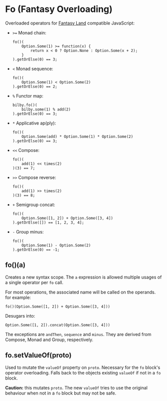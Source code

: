 # Fo (Fantasy Overloading)

Overloaded operators for [Fantasy
Land](https://github.com/puffnfresh/fantasy-land) compatible
JavaScript:

  * `>=` Monad chain:

        fo()(
            Option.Some(1) >= function(x) {
                return x < 0 ? Option.None : Option.Some(x + 2);
            }
        ).getOrElse(0) == 3;

  * `<` Monad sequence:

        fo()(
            Option.Some(1) < Option.Some(2)
        ).getOrElse(0) == 2;

  * `%` Functor map:

        bilby.fo()(
            bilby.some(1) % add(2)
        ).getOrElse(0) == 3;

  * `*` Applicative ap(ply):

        fo()(
            Option.Some(add) * Option.Some(1) * Option.Some(2)
        ).getOrElse(0) == 3;

  * `<<` Compose:

        fo()(
            add(1) << times(2)
        )(3) == 7;

  * `>>` Compose reverse:

        fo()(
            add(1) >> times(2)
        )(3) == 8;

  * `+` Semigroup concat:

        fo()(
            Option.Some([1, 2]) + Option.Some([3, 4])
        ).getOrElse([]) == [1, 2, 3, 4];

  * `-` Group minus:

        fo()(
            Option.Some(1) - Option.Some(2)
        ).getOrElse(0) == -1;

## fo()(a)

Creates a new syntax scope. The `a` expression is allowed multiple
usages of a single operator per `fo` call.

For most operations, the associated name will be called on the
operands. for example:

    fo()(Option.Some([1, 2]) + Option.Some([3, 4]))

Desugars into:

    Option.Some([1, 2]).concat(Option.Some([3, 4]))

The exceptions are `andThen`, `sequence` and `minus`. They are
derived from Compose, Monad and Group, respectively.

## fo.setValueOf(proto)

Used to mutate the `valueOf` property on `proto`. Necessary for
the `fo` block's operator overloading. Falls back to the objects
existing `valueOf` if not in a `fo` block.

**Caution:** this mutates `proto`. The new `valueOf` tries to use
the original behaviour when not in a `fo` block but may not be
safe.

